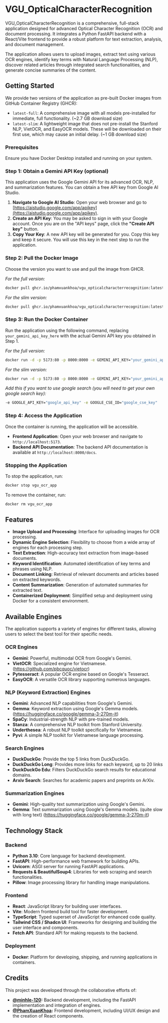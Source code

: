 # VGU_OpticalCharacterRecognition

VGU_OpticalCharacterRecognition is a comprehensive, full-stack application designed for advanced Optical Character Recognition (OCR) and document processing. It integrates a Python FastAPI backend with a React/Vite frontend to provide a robust platform for text extraction, analysis, and document management.

The application allows users to upload images, extract text using various OCR engines, identify key terms with Natural Language Processing (NLP), discover related articles through integrated search functionalities, and generate concise summaries of the content.

## Getting Started

We provide two versions of the application as pre-built Docker images from GitHub Container Registry (GHCR):

*   `latest-full`: A comprehensive image with all models pre-installed for immediate, full functionality. (~2.7 GB download size)
*   `latest-slim`: A lightweight image that does not pre-install the Stanford NLP, VietOCR, and EasyOCR models. These will be downloaded on their first use, which may cause an initial delay. (~1 GB download size)

### **Prerequisites**

Ensure you have Docker Desktop installed and running on your system.

### **Step 1: Obtain a Gemini API Key (optional)**

This application uses the Google Gemini API for its advanced OCR, NLP, and summarization features. You can obtain a free API key from Google AI Studio.

1.  **Navigate to Google AI Studio**: Open your web browser and go to [https://aistudio.google.com/app/apikey](https://aistudio.google.com/app/apikey).
2.  **Create an API Key**: You may be asked to sign in with your Google account. Once you are on the "API keys" page, click the **"Create API key"** button.
3.  **Copy Your Key**: A new API key will be generated for you. Copy this key and keep it secure. You will use this key in the next step to run the application.

### **Step 2: Pull the Docker Image**

Choose the version you want to use and pull the image from GHCR.

*For the full version:*
```bash
docker pull ghcr.io/phamxuankhoa/vgu_opticalcharacterrecognition:latest-full
```

*For the slim version:*
```bash
docker pull ghcr.io/phamxuankhoa/vgu_opticalcharacterrecognition:latest-slim
```

### **Step 3: Run the Docker Container**

Run the application using the following command, replacing `your_gemini_api_key_here` with the actual Gemini API key you obtained in Step 1.

*For the full version:*
```bash
docker run -d -p 5173:80 -p 8000:8000 -e GEMINI_API_KEY="your_gemini_api_key_here" --name vgu_ocr_app ghcr.io/phamxuankhoa/vgu_opticalcharacterrecognition:latest-full
```

*For the slim version:*
```bash
docker run -d -p 5173:80 -p 8000:8000 -e GEMINI_API_KEY="your_gemini_api_key_here" --name vgu_ocr_app ghcr.io/phamxuankhoa/vgu_opticalcharacterrecognition:latest-slim
```

*Add this if you want to use google search (you will need to get your own google search key):*
```bash
-e GOOGLE_API_KEY="google_api_key" -e GOOGLE_CSE_ID="google_cse_key"
```

### **Step 4: Access the Application**

Once the container is running, the application will be accessible.

*   **Frontend Application**: Open your web browser and navigate to `http://localhost:5173`.
*   **Backend API Documentation**: The backend API documentation is available at `http://localhost:8000/docs`.

### **Stopping the Application**

To stop the application, run:

```bash
docker stop vgu_ocr_app
```

To remove the container, run:

```bash
docker rm vgu_ocr_app
```

## Features

*   **Image Upload and Processing**: Interface for uploading images for OCR processing.
*   **Dynamic Engine Selection**: Flexibility to choose from a wide array of engines for each processing step.
*   **Text Extraction**: High-accuracy text extraction from image-based documents.
*   **Keyword Identification**: Automated identification of key terms and phrases using NLP.
*   **Document Linking**: Retrieval of relevant documents and articles based on extracted keywords.
*   **Content Summarization**: Generation of automated summaries for extracted text.
*   **Containerized Deployment**: Simplified setup and deployment using Docker for a consistent environment.

## Available Engines

The application supports a variety of engines for different tasks, allowing users to select the best tool for their specific needs.

### **OCR Engines**
*   **Gemini**: Powerful, multimodal OCR from Google's Gemini.
*   **VietOCR**: Specialized engine for Vietnamese. (https://github.com/pbcquoc/vietocr)
*   **Pytesseract**: A popular OCR engine based on Google's Tesseract.
*   **EasyOCR**: A versatile OCR library supporting numerous languages.

### **NLP (Keyword Extraction) Engines**
*   **Gemini**: Advanced NLP capabilities from Google's Gemini.
*   **Gemma**: Keyword extraction using Google's Gemma models. (https://huggingface.co/google/gemma-3-270m-it)
*   **SpaCy**: Industrial-strength NLP with pre-trained models.
*   **Stanza**: A comprehensive NLP toolkit from Stanford University.
*   **Underthesea**: A robust NLP toolkit specifically for Vietnamese.
*   **Pyvi**: A simple NLP toolkit for Vietnamese language processing.

### **Search Engines**
*   **DuckDuckGo**: Provide the top 5 links from DuckDuckGo.
*   **DuckDuckGo Long**: Provides more links for each keyword, up to 20 links
*   **DuckDuckGo Edu**: Filters DuckDuckGo search results for educational domains.
*   **Arxiv Search**: Searches for academic papers and preprints on ArXiv.

### **Summarization Engines**
*   **Gemini**: High-quality text summarization using Google's Gemini.
*   **Gemma**: Text summarization using Google's Gemma models. (quite slow with long text) (https://huggingface.co/google/gemma-3-270m-it)

## Technology Stack

### **Backend**
*   **Python 3.10**: Core language for backend development.
*   **FastAPI**: High-performance web framework for building APIs.
*   **Uvicorn**: ASGI server for running FastAPI applications.
*   **Requests & BeautifulSoup4**: Libraries for web scraping and search functionalities.
*   **Pillow**: Image processing library for handling image manipulations.

### **Frontend**
*   **React**: JavaScript library for building user interfaces.
*   **Vite**: Modern frontend build tool for faster development.
*   **TypeScript**: Typed superset of JavaScript for enhanced code quality.
*   **Tailwind CSS / Shadcn UI**: Frameworks for designing and building the user interface and components.
*   **Fetch API**: Standard API for making requests to the backend.

### **Deployment**
*   **Docker**: Platform for developing, shipping, and running applications in containers.

## Credits

This project was developed through the collaborative efforts of:

*   **[@minhle-120](https://github.com/minhle-120):** Backend development, including the FastAPI implementation and integration of engines.
*   **[@PhamXuanKhoa](https://www.github.com/PhamXuanKhoa):** Frontend development, including UI/UX design and the creation of React components.

